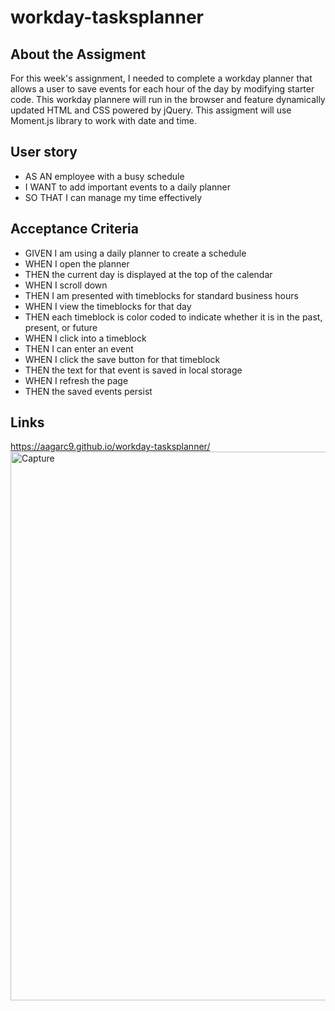 # workday-tasksplanner

## About the Assigment
For this week's assignment, I needed to complete a workday planner that allows a user to save events for each hour of the day by modifying starter code. This workday plannere will run in the browser and feature dynamically updated HTML and CSS powered by jQuery. This assigment will use Moment.js library to work with date and time. 

## User story
* AS AN employee with a busy schedule
* I WANT to add important events to a daily planner
* SO THAT I can manage my time effectively

## Acceptance Criteria
* GIVEN I am using a daily planner to create a schedule
* WHEN I open the planner
* THEN the current day is displayed at the top of the calendar
* WHEN I scroll down
* THEN I am presented with timeblocks for standard business hours
* WHEN I view the timeblocks for that day
* THEN each timeblock is color coded to indicate whether it is in the past, present, or future
* WHEN I click into a timeblock
* THEN I can enter an event
* WHEN I click the save button for that timeblock
* THEN the text for that event is saved in local storage
* WHEN I refresh the page
* THEN the saved events persist

## Links
https://aagarc9.github.io/workday-tasksplanner/
<img width="878" alt="Capture" src="https://user-images.githubusercontent.com/92004832/151272457-1d9d2f93-7a54-4382-814f-cf9a5ac7104f.PNG">
